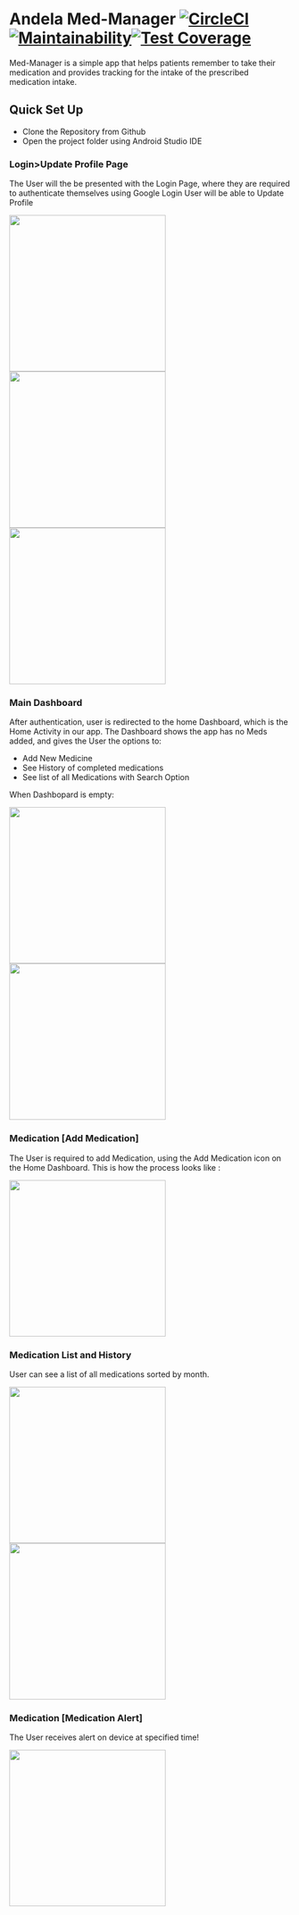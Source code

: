 # Andela Med-Manager  [![CircleCI](https://circleci.com/gh/Temidtech/MedManager.svg?style=svg)](https://circleci.com/gh/Temidtech/MedManager)[![Maintainability](https://api.codeclimate.com/v1/badges/6be98a056b6b38c72670/maintainability)](https://codeclimate.com/github/Temidtech/MedManager/maintainability)[![Test Coverage](https://api.codeclimate.com/v1/badges/6be98a056b6b38c72670/test_coverage)](https://codeclimate.com/github/Temidtech/MedManager/test_coverage)

Med-Manager is a simple app that helps patients remember  to take their medication and provides tracking for the intake of the prescribed medication intake.
## Quick Set Up
* Clone the Repository from Github
* Open the project folder using Android Studio IDE

### Login>Update Profile Page
The User will the be presented with the Login Page, where they are required to authenticate themselves using Google Login
User will be able to Update Profile

<img src="https://github.com/Temidtech/MedManager/blob/master/screenshots/Screenshot_1523891972.png" width="280"/>   <img src="https://github.com/Temidtech/MedManager/blob/master/screenshots/Screenshot_1523891960.png" width="280"/> 
 <img src="https://github.com/Temidtech/MedManager/blob/master/screenshots/Screenshot_1523436562.png" width="280"/> 

### Main Dashboard 
After authentication, user is redirected to the home Dashboard, which is the Home Activity in our app. The Dashboard shows the app has no Meds added, and gives the User the options to:

* Add New Medicine
* See History of completed medications
* See list of all Medications with Search Option

When Dashbopard is empty:

<img src="https://github.com/Temidtech/MedManager/blob/master/screenshots/Screenshot_1523292999.png" width="280"/> <img src="https://github.com/Temidtech/MedManager/blob/master/screenshots/Screenshot_1523293004.png" width="280"/> 

### Medication [Add Medication] 
The User is required to add Medication, using the Add Medication icon on the Home Dashboard. This is how the process looks like :

<img src="https://github.com/Temidtech/MedManager/blob/master/screenshots/Screenshot_1523891696.png" width="280"/>

### Medication List and History
User can see a list of all medications sorted by month.

<img src="https://github.com/Temidtech/MedManager/blob/master/screenshots/Screenshot_1523437652.png" width="280"/> <img src="https://github.com/Temidtech/MedManager/blob/master/screenshots/Screenshot_1523893464.png" width="280"/> 

### Medication [Medication Alert] 
The User receives alert on device at specified time!

<img src="https://github.com/Temidtech/MedManager/blob/master/screenshots/Screenshot_1523438680.png" width="280"/> 
